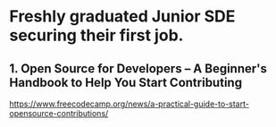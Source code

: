 # Freshly graduated Junior SDE securing their first job.

## 1. Open Source for Developers – A Beginner's Handbook to Help You Start Contributing
https://www.freecodecamp.org/news/a-practical-guide-to-start-opensource-contributions/
